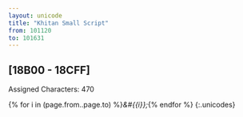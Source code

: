 ```yaml
---
layout: unicode
title: "Khitan Small Script"
from: 101120
to: 101631
---
```


## 	[18B00 - 18CFF]

Assigned Characters: 470

{% for i in (page.from..page.to) %}<i>&#{{i}};</i>{% endfor %}
{:.unicodes}

